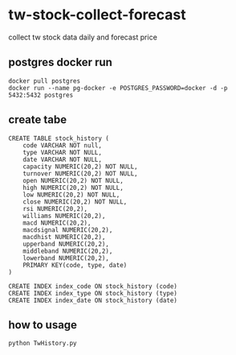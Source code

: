 # tw-stock-collect-forecast
collect tw stock data daily and forecast price

## postgres docker run
    docker pull postgres
    docker run --name pg-docker -e POSTGRES_PASSWORD=docker -d -p 5432:5432 postgres

## create tabe
    CREATE TABLE stock_history (
        code VARCHAR NOT null,
        type VARCHAR NOT NULL,
        date VARCHAR NOT NULL,
        capacity NUMERIC(20,2) NOT NULL,
        turnover NUMERIC(20,2) NOT NULL,
        open NUMERIC(20,2) NOT NULL,
        high NUMERIC(20,2) NOT NULL,
        low NUMERIC(20,2) NOT NULL,
        close NUMERIC(20,2) NOT NULL,
        rsi NUMERIC(20,2),
        williams NUMERIC(20,2),
        macd NUMERIC(20,2),
        macdsignal NUMERIC(20,2),
        macdhist NUMERIC(20,2),
        upperband NUMERIC(20,2),
        middleband NUMERIC(20,2),
        lowerband NUMERIC(20,2),
        PRIMARY KEY(code, type, date)
    )
    
    CREATE INDEX index_code ON stock_history (code)
    CREATE INDEX index_type ON stock_history (type)
    CREATE INDEX index_date ON stock_history (date)

## how to usage
    python TwHistory.py
